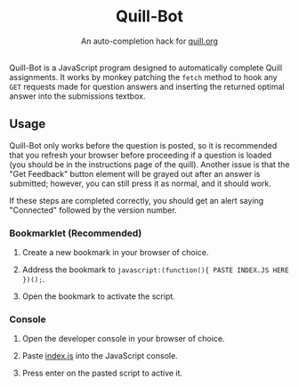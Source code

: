 <h1 align="center">Quill-Bot</h1>
<div align="center">An auto-completion hack for <a href="https://quill.org">quill.org</a></div>

<div>&nbsp;</div>

Quill-Bot is a JavaScript program designed to automatically complete Quill assignments.  It works by monkey patching the `fetch` method to hook any `GET` requests made for question answers and inserting the returned optimal answer into the submissions textbox.

## Usage

Quill-Bot only works before the question is posted, so it is recommended that you refresh your browser before proceeding if a question is loaded (you should be in the instructions page of the quill).  Another issue is that the "Get Feedback" button element will be grayed out after an answer is submitted; however, you can still press it as normal, and it should work.

If these steps are completed correctly, you should get an alert saying "Connected" followed by the version number.

### Bookmarklet (Recommended)

1. Create a new bookmark in your browser of choice.

2. Address the bookmark to `javascript:(function(){ PASTE INDEX.JS HERE })();`.

3. Open the bookmark to activate the script.

### Console

1. Open the developer console in your browser of choice.

2. Paste [index.js](src/index.js) into the JavaScript console.

3. Press enter on the pasted script to active it.
